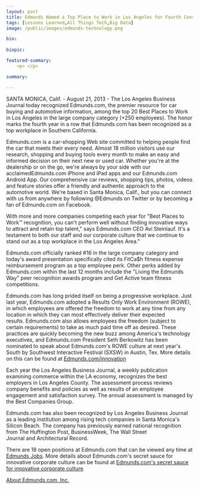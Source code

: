 ```yaml
---
layout: post
title: Edmunds Named a Top Place to Work in Los Angeles for Fourth Consecutive Year
tags: [Lessons Learned,All Things Tech,Big Data]
image: /public/images/edmunds-technology.png

bio: 
 
biopic: 

featured-summary:
    <p> </p>

summary:

---
```


SANTA MONICA, Calif. - August 21, 2013 - The Los Angeles Business Journal today recognized Edmunds.com, the premier resource for car buying and automotive information, among the top 20 Best Places to Work in Los Angeles in the large company category (+250 employees). The honor marks the fourth year in a row that Edmunds.com has been recognized as a top workplace in Southern California.

Edmunds.com is a car-shopping Web site committed to helping people find the car that meets their every need. Almost 18 million visitors use our research, shopping and buying tools every month to make an easy and informed decision on their next new or used car. Whether you're at the dealership or on the go, we're always by your side with our acclaimedEdmunds.com iPhone and iPad apps and our Edmunds.com Android App. Our comprehensive car reviews, shopping tips, photos, videos and feature stories offer a friendly and authentic approach to the automotive world. We're based in Santa Monica, Calif., but you can connect with us from anywhere by following @Edmunds on Twitter or by becoming a fan of Edmunds.com on Facebook.

With more and more companies competing each year for "Best Places to Work™ recognition, you can't perform well without finding innovative ways to attract and retain top talent," says Edmunds.com CEO Avi Steinlauf. It's a testament to both our staff and our corporate culture that we continue to stand out as a top workplace in the Los Angeles Area."

Edmunds.com officially ranked #16 in the large company category and today's award presentation specifically cited its FitCa$h fitness expense reimbursement program as a top employee perk. Other perks added by Edmunds.com within the last 12 months include the "Living the Edmunds Way" peer recognition awards program and Get Active team fitness competitions.

Edmunds.com has long prided itself on being a progressive workplace. Just last year, Edmunds.com adopted a Results Only Work Environment (ROWE), in which employees are offered the freedom to work at any time from any location in which they can most effectively deliver their expected results. Edmunds.com also allows employees the freedom (subject to certain requirements) to take as much paid time off as desired. These practices are quickly becoming the new buzz among America's technology executives, and Edmunds.com President Seth Berkowitz has been nominated to speak about Edmunds.com's ROWE culture at next year's South by Southwest Interactive Festival (SXSW) in Austin, Tex. More details on this can be found at [Edmunds.com/innovation](http://www.edmunds.com/innovation/)

Each year the Los Angeles Business Journal, a weekly publication examining commerce within the LA economy, recognizes the best employers in Los Angeles County. The assessment process reviews company benefits and policies as well as results of an employee engagement and satisfaction survey. The annual assessment is managed by the Best Companies Group.

Edmunds.com has also been recognized by Los Angeles Business Journal as a leading institution among rising tech companies in Santa Monica's Silicon Beach.  The company has previously earned national recognition from The Huffington Post, BusinessWeek, The Wall Street Journal and Architectural Record.

There are 18 open positions at Edmunds.com that can be viewed any time at [Edmunds Jobs](http://www.edmunds.com/about/jobs/). More details about Edmunds.com's secret sauce for innovative corporate culture can be found at [Edmunds.com's secret sauce for innovative corporate culture](http://www.edmunds.com/about/secret-sauce/)

[About Edmunds.com, Inc.](http://www.edmunds.com) 
